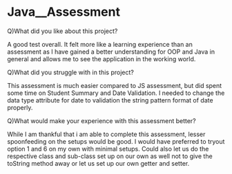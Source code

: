 # Java__Assessment

Q)What did you like about this project?

A good test overall. It felt more like a learning experience than an assessment as I have gained a better understanding for OOP and Java in general and allows me to see the application in the working world. 


Q)What did you struggle with in this project?

This assessment is much easier compared to JS assessment, but did spent some time on Student Summary and Date Validation. I needed to change the data type attribute for date to validation the string pattern format of date properly. 


Q)What would make your experience with this assessment better?

While I am thankful that i am able to complete this assessment, lesser spoonfeeding on the setups would be good. I would have preferred to tryout option 1 and 6 on my own with minimal setups. Could also let us do the respective class and sub-class set up on our own as well not to give the toString method away or let us set up our own getter and setter.


